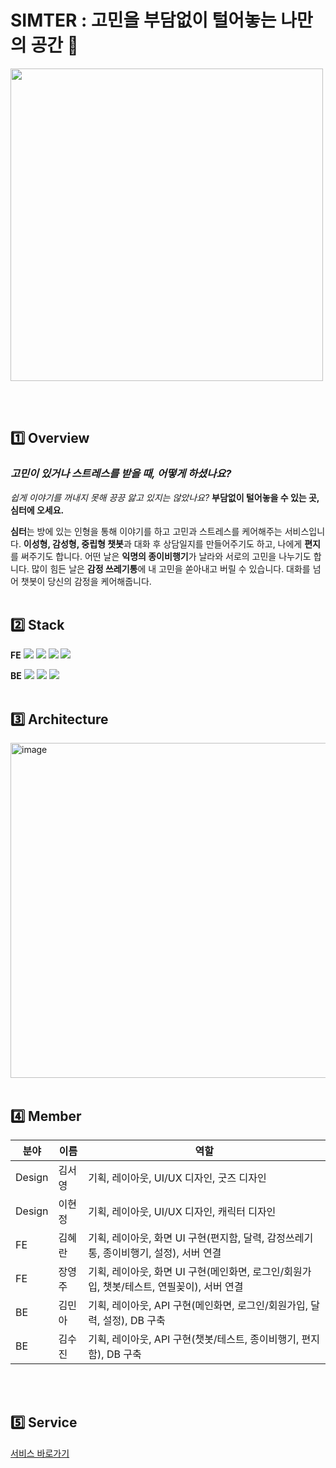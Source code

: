 # SIMTER : 고민을 부담없이 털어놓는 나만의 공간 🏡
<img width=500 src="https://github.com/user-attachments/assets/2dcc0eef-9cb4-4e5c-ae2c-fc7b04a95b74" />

<br><br>

## 1️⃣ Overview
### *고민이 있거나 스트레스를 받을 때, 어떻게 하셨나요?*

*쉽게 이야기를 꺼내지 못해 끙끙 앓고 있지는 않았나요?*
**부담없이 털어놓을 수 있는 곳, 심터에 오세요.**

**심터**는 방에 있는 인형을 통해 이야기를 하고 고민과 스트레스를 케어해주는 서비스입니다.
**이성형, 감성형, 중립형 챗봇**과 대화 후 상담일지를 만들어주기도 하고, 나에게 **편지**를 써주기도 합니다.
어떤 날은 **익명의 종이비행기**가 날라와 서로의 고민을 나누기도 합니다.
많이 힘든 날은 **감정 쓰레기통**에 내 고민을 쏟아내고 버릴 수 있습니다.
대화를 넘어 챗봇이 당신의 감정을 케어해줍니다.
<br><br>

## 2️⃣ Stack
**FE**
<img src="https://img.shields.io/badge/React-61DAFB?style=flat&logo=React&logoColor=black" />
<img src="https://img.shields.io/badge/JavaScript-F7DF1E?style=flat&logo=javascript&logoColor=black"/>
<img src="https://img.shields.io/badge/redux-764ABC?style=flat&logo=redux&logoColor=white" />
<img src="https://img.shields.io/badge/styledcomponents-DB7093?style=flat&logo=styledcomponents&logoColor=white" />


**BE**
<img src="https://img.shields.io/badge/Spring-6DB33F?style=flat&logo=Spring&logoColor=white" />
<img src="https://img.shields.io/badge/springboot-6DB33F?style=flat&logo=springboot&logoColor=white" />
<img src="https://img.shields.io/badge/Gradle-02303A?style=flat&logo=Gradle&logoColor=white" />
<br><br>

## 3️⃣ Architecture
<img width="536" alt="image" src="https://github.com/user-attachments/assets/f5be0b51-fcc5-41a2-baef-b0dd1a968df9">
<br><br>

## 4️⃣ Member
|분야|이름|역할|
|---|---|---|
|Design|김서영|기획, 레이아웃, UI/UX 디자인, 굿즈 디자인|
|Design|이현정|기획, 레이아웃, UI/UX 디자인, 캐릭터 디자인|
|FE|김혜란|기획, 레이아웃, 화면 UI 구현(편지함, 달력, 감정쓰레기통, 종이비행기, 설정), 서버 연결|
|FE|장영주|기획, 레이아웃, 화면 UI 구현(메인화면, 로그인/회원가입, 챗봇/테스트, 연필꽂이), 서버 연결|
|BE|김민아|기획, 레이아웃, API 구현(메인화면, 로그인/회원가입, 달력, 설정), DB 구축|
|BE|김수진|기획, 레이아웃, API 구현(챗봇/테스트, 종이비행기, 편지함), DB 구축|

<br><br>

## 5️⃣ Service
[서비스 바로가기](https://simter.site)
<br><br>
